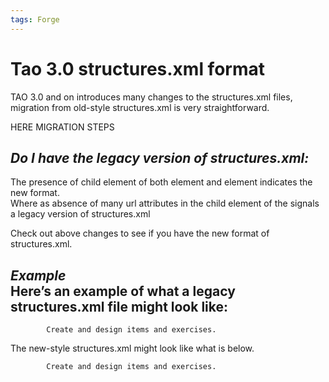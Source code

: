 ```yaml
---
tags: Forge
---
```


Tao 3.0 structures.xml format
=============================

TAO 3.0 and on introduces many changes to the structures.xml files, migration from old-style structures.xml is very straightforward.

HERE MIGRATION STEPS

***Do I have the legacy version of structures.xml:***
-----------------------------------------------------

The presence of <icon> child element of both <structure> element and <action> element indicates the new format.\
Where as absence of many url attributes in the <tree> child element of the <trees> signals a legacy version of structures.xml

Check out above changes to see if you have the new format of structures.xml.

***Example***\
Here’s an example of what a legacy structures.xml file might look like:
-----------------------------------------------------------------------




        
            Create and design items and exercises.
            
                
                    
                        
                    
                    
                        
                        
                        
                        
                        
                        
                        
                        
                        
                        
                        
                    
                
                
                            
            
        

The new-style structures.xml might look like what is below.




        
            Create and design items and exercises.
            
            
                
                    
                        
                    
                    
                        
                            
                        
                        
                            
                        
                        
                            
                        
                        
                            
                        
                        
                            
                        
                        
                            
                        
                        
                            
                        
                        
                            
                        
                        
                            
                        
                        
                            
                        
                        
                            
                        
                        
                            
                        
                        
                            
                        
                        
                            
                        
                    
                
            
        

